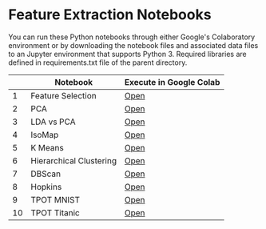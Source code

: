# Feature Extraction Notebooks
You can run these Python notebooks through either Google's Colaboratory environment or by downloading the notebook files and associated data files to an Jupyter environment that supports Python 3.  Required libraries are defined in requirements.txt file of the parent directory.

| | Notebook|  Execute in Google Colab |
|-|-|-|
|1| Feature Selection | [Open](http://colab.research.google.com/github/slankas/DataScienceNotebooks/blob/master/FeatureExtraction/1%20-%20Feature%20Selection.ipynb)  |
|2| PCA | [Open](http://colab.research.google.com/github/slankas/DataScienceNotebooks/blob/master/FeatureExtraction/3%20-%20PCA.ipynb)  |
|3| LDA vs PCA | [Open](http://colab.research.google.com/github/slankas/DataScienceNotebooks/blob/master/FeatureExtraction/3%20-%20LDA%20vs.%20PCA.ipynb)  |
|4| IsoMap | [Open](http://colab.research.google.com/github/slankas/DataScienceNotebooks/blob/master/FeatureExtraction/4%20-%20IsoMap.ipynb)  |
|5| K Means | [Open](http://colab.research.google.com/github/slankas/DataScienceNotebooks/blob/master/FeatureExtraction/5%20-%20kmeans.ipynb)  |
|6| Hierarchical Clustering | [Open](http://colab.research.google.com/github/slankas/DataScienceNotebooks/blob/master/FeatureExtraction/6%20-%20Hierarchical%20Clustering.ipynb)  |
|7| DBScan | [Open](http://colab.research.google.com/github/slankas/DataScienceNotebooks/blob/master/FeatureExtraction/7%20-%20DBScan.ipynb)  |
|8| Hopkins | [Open](http://colab.research.google.com/github/slankas/DataScienceNotebooks/blob/master/FeatureExtraction/8%20-%20Hopkins.ipynb)  |
|9| TPOT MNIST | [Open](http://colab.research.google.com/github/slankas/DataScienceNotebooks/blob/master/FeatureExtraction/9%20-%20TPOT_MNIST.ipynb)  |
|10| TPOT Titanic| [Open](http://colab.research.google.com/github/slankas/DataScienceNotebooks/blob/master/FeatureExtraction/10%20-%20tpot_titanic.ipynb)  |
